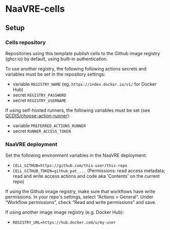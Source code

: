 # NaaVRE-cells

## Setup

### Cells repository

Repositories using this template publish cells to the Github image registry (ghcr.io) by default, using built-in authentication.

To use another registry, the following following actions secrets and variables must be set in the repository settings:

- variable `REGISTRY_NAME` (eg. `https://index.docker.io/v1/` for Docker Hub)
- secret `REGISTRY_PASSWORD`
- secret `REGISTRY_USERNAME`

If using self-hosted runners, the following variables must be set (see [QCDIS/choose-action-runner](https://github.com/QCDIS/choose-action-runner)):

- variable `PREFERRED_ACTIONS_RUNNER`
- secret `RUNNER_ACCESS_TOKEN`

### NaaVRE deployment

Set the following environment variables in the NaaVRE deployment:

- `CELL_GITHUB=https://github.com/this-user/this-repo`
- `CELL_GITHUB_TOKEN=github_pat_...` (Permissions: read access metadata; read
  and write access actions and code aka 'Contents' on the current repo)

If using the Github image registry, make sure that workflows have write permissions. In your repo's settings, select “Actions > General”. Under “Workflow permissions”, check “Read and write permissions” and save.

If using another image image registry (e.g. Docker Hub):

- `REGISTRY_URL=https://hub.docker.com/u/my-user`

